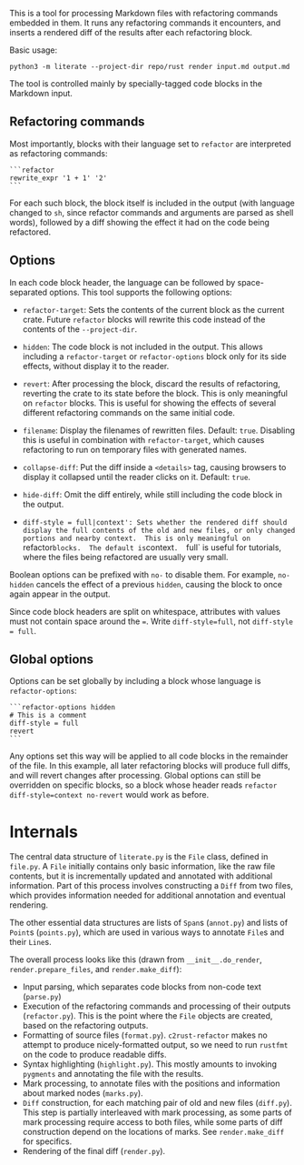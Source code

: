 This is a tool for processing Markdown files with refactoring commands embedded
in them.  It runs any refactoring commands it encounters, and inserts a
rendered diff of the results after each refactoring block.

Basic usage:

    python3 -m literate --project-dir repo/rust render input.md output.md


The tool is controlled mainly by specially-tagged code blocks in the Markdown
input.

## Refactoring commands

Most importantly, blocks with their language set to `refactor` are interpreted
as refactoring commands:

    ```refactor
    rewrite_expr '1 + 1' '2'
    ```

For each such block, the block itself is included in the output (with language
changed to `sh`, since refactor commands and arguments are parsed as shell
words), followed by a diff showing the effect it had on the code being
refactored.


## Options

In each code block header, the language can be followed by space-separated
options.  This tool supports the following options:

 * `refactor-target`: Sets the contents of the current block as the current
   crate.  Future `refactor` blocks will rewrite this code instead of the
   contents of the `--project-dir`.

 * `hidden`: The code block is not included in the output.  This allows
   including a `refactor-target` or `refactor-options` block only for its side
   effects, without display it to the reader.

 * `revert`: After processing the block, discard the results of refactoring,
   reverting the crate to its state before the block.  This is only meaningful
   on `refactor` blocks.  This is useful for showing the effects of several
   different refactoring commands on the same initial code.

 * `filename`: Display the filenames of rewritten files.  Default: `true`.
   Disabling this is useful in combination with `refactor-target`, which causes
   refactoring to run on temporary files with generated names.

 * `collapse-diff`: Put the diff inside a `<details>` tag, causing browsers to
   display it collapsed until the reader clicks on it.  Default: `true`.

 * `hide-diff`: Omit the diff entirely, while still including the code block in
   the output.

 * `diff-style = full|context': Sets whether the rendered diff should display
   the full contents of the old and new files, or only changed portions and
   nearby context.  This is only meaningful on `refactor` blocks.  The default
   is `context`.  `full` is useful for tutorials, where the files being
   refactored are usually very small.

Boolean options can be prefixed with `no-` to disable them.  For example,
`no-hidden` cancels the effect of a previous `hidden`, causing the block to
once again appear in the output.

Since code block headers are split on whitespace, attributes with values must
not contain space around the `=`.  Write `diff-style=full`, not `diff-style =
full`.

## Global options

Options can be set globally by including a block whose language is
`refactor-options`:

    ```refactor-options hidden
    # This is a comment
    diff-style = full
    revert
    ```

Any options set this way will be applied to all code blocks in the remainder of
the file.  In this example, all later refactoring blocks will produce full
diffs, and will revert changes after processing.  Global options can still be
overridden on specific blocks, so a block whose header reads `refactor
diff-style=context no-revert` would work as before.



# Internals

The central data structure of `literate.py` is the `File` class, defined in
`file.py`.  A `File` initially contains only basic information, like the raw
file contents, but it is incrementally updated and annotated with additional
information.  Part of this process involves constructing a `Diff` from two
files, which provides information needed for additional annotation and eventual
rendering. 

The other essential data structures are lists of `Span`s (`annot.py`) and lists
of `Point`s (`points.py`), which are used in various ways to annotate `File`s
and their `Line`s.

The overall process looks like this (drawn from `__init__.do_render`,
`render.prepare_files`, and `render.make_diff`):

 * Input parsing, which separates code blocks from non-code text (`parse.py`)
 * Execution of the refactoring commands and processing of their outputs
   (`refactor.py`).  This is the point where the `File` objects are created,
   based on the refactoring outputs.
 * Formatting of source files (`format.py`).  `c2rust-refactor` makes no
   attempt to produce nicely-formatted output, so we need to run `rustfmt` on
   the code to produce readable diffs.
 * Syntax highlighting (`highlight.py`).  This mostly amounts to invoking
   `pygments` and annotating the file with the results.
 * Mark processing, to annotate files with the positions and information about
   marked nodes (`marks.py`).
 * `Diff` construction, for each matching pair of old and new files
   (`diff.py`).  This step is partially interleaved with mark processing, as
   some parts of mark processing require access to both files, while some parts
   of diff construction depend on the locations of marks.  See
   `render.make_diff` for specifics.
 * Rendering of the final diff (`render.py`).

